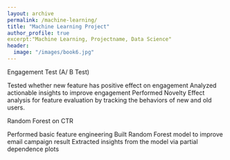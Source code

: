 ```yaml
---
layout: archive
permalink: /machine-learning/
title: "Machine Learning Project"
author_profile: true
excerpt:"Machine Learning, Projectname, Data Science"
header:
  image: "/images/book6.jpg"
---
```


Engagement Test (A/ B Test)

Tested whether new feature has positive effect on engagement
Analyzed actionable insights to improve engagement
Performed Novelty Effect analysis for feature evaluation by tracking the behaviors of new and old users. 


Random Forest on CTR   

Performed basic feature engineering
Built Random Forest model to improve email campaign result 
Extracted insights from the model via partial dependence plots
